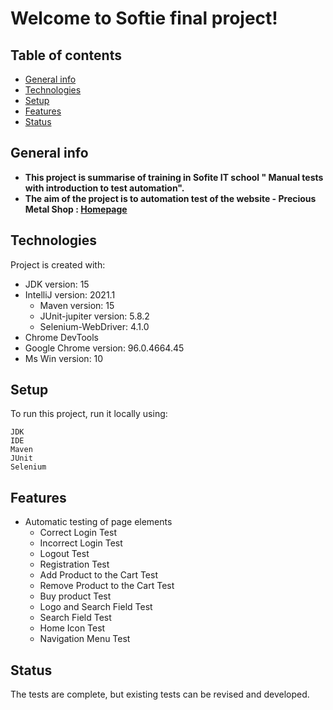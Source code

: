 # Welcome to Softie final project!




##  Table of contents
* [General info](#general-info)
* [Technologies](#technologies)
* [Setup](#setup)
* [Features](#features)
* [Status](#status)

## General info
* **This project is summarise of training in Sofite IT school " Manual tests with introduction to test automation".**
* **The aim of the project is to automation test of the website - Precious Metal Shop :  [Homepage](http://34.118.91.43/shop/)**

## Technologies
Project is created with:
* JDK version: 15
* IntelliJ version: 2021.1
    * Maven version: 15
    * JUnit-jupiter version: 5.8.2
    * Selenium-WebDriver: 4.1.0
* Chrome DevTools
* Google Chrome version: 96.0.4664.45
* Ms Win version: 10 



## Setup
To run this project, run it locally using:

```
JDK 
IDE
Maven
JUnit
Selenium
```
## Features

* Automatic testing of page elements
    * Correct Login Test
    * Incorrect Login Test
    * Logout Test
    * Registration Test
    * Add Product to the Cart Test
    * Remove Product to the Cart Test
    * Buy product Test
    * Logo and Search Field Test
    * Search Field Test
    * Home Icon Test
    * Navigation Menu Test
  

## Status

The tests are complete, but existing tests can be revised and developed.




